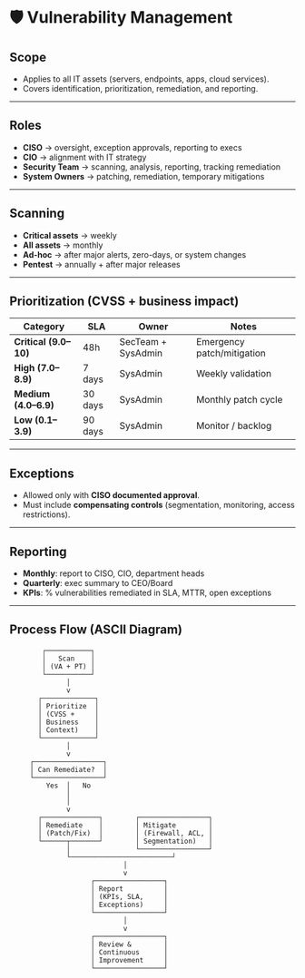 # 🛡️ Vulnerability Management 

## Scope
- Applies to all IT assets (servers, endpoints, apps, cloud services).
- Covers identification, prioritization, remediation, and reporting.

---

## Roles
- **CISO** → oversight, exception approvals, reporting to execs  
- **CIO** → alignment with IT strategy  
- **Security Team** → scanning, analysis, reporting, tracking remediation  
- **System Owners** → patching, remediation, temporary mitigations  

---

## Scanning
- **Critical assets** → weekly  
- **All assets** → monthly  
- **Ad-hoc** → after major alerts, zero-days, or system changes  
- **Pentest** → annually + after major releases  

---

## Prioritization (CVSS + business impact)
| Category | SLA | Owner | Notes |
|----------|-----|-------|-------|
| **Critical (9.0–10)** | 48h | SecTeam + SysAdmin | Emergency patch/mitigation |
| **High (7.0–8.9)** | 7 days | SysAdmin | Weekly validation |
| **Medium (4.0–6.9)** | 30 days | SysAdmin | Monthly patch cycle |
| **Low (0.1–3.9)** | 90 days | SysAdmin | Monitor / backlog |

---

## Exceptions
- Allowed only with **CISO documented approval**.  
- Must include **compensating controls** (segmentation, monitoring, access restrictions).  

---

## Reporting
- **Monthly**: report to CISO, CIO, department heads  
- **Quarterly**: exec summary to CEO/Board  
- **KPIs**: % vulnerabilities remediated in SLA, MTTR, open exceptions  

---

## Process Flow (ASCII Diagram)

```text
        ┌───────────┐
        │   Scan    │
        │ (VA + PT) │
        └───────────┘
              │
              v
       ┌─────────────┐
       │ Prioritize  │
       │ (CVSS +     │
       │ Business    │
       │ Context)    │
       └─────────────┘
              │
              v
     ┌─────────────────┐
     │ Can Remediate?  │
     └─────────────────┘
         Yes  │   No
              │
              │
              v
       ┌──────────────┐        ┌─────────────────┐
       │ Remediate    │        │ Mitigate        │
       │ (Patch/Fix)  │        │ (Firewall, ACL, │
       └──────┬───────┘        │ Segmentation)   │
              │                └─────────────────┘
              └─────────────────────────┘
                            │
                            v
                    ┌─────────────────┐
                    │ Report          │
                    │ (KPIs, SLA,     │
                    │ Exceptions)     │
                    └─────────────────┘
                            │
                            v
                    ┌─────────────────┐
                    │ Review &        │
                    │ Continuous      │
                    │ Improvement     │
                    └─────────────────┘
